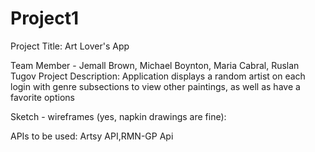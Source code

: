 # Project1

Project Title: Art Lover's App

Team Member - Jemall Brown, Michael Boynton, Maria Cabral, Ruslan Tugov
Project Description:  Application displays a random artist on each login with genre subsections to view other paintings, as well as have a favorite options

Sketch - wireframes (yes, napkin drawings are fine):

APIs to be used: Artsy API,RMN-GP Api